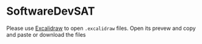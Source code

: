 # SoftwareDevSAT

Please use [Excalidraw](https://excalidraw.com/) to open `.excalidraw` files. Open its prevew and copy and paste or download the files
